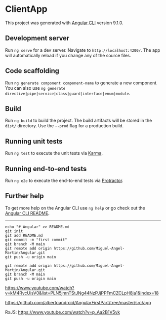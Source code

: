 # ClientApp

This project was generated with [Angular CLI](https://github.com/angular/angular-cli) version 9.1.0.

## Development server

Run `ng serve` for a dev server. Navigate to `http://localhost:4200/`. The app will automatically reload if you change any of the source files.

## Code scaffolding

Run `ng generate component component-name` to generate a new component. You can also use `ng generate directive|pipe|service|class|guard|interface|enum|module`.

## Build

Run `ng build` to build the project. The build artifacts will be stored in the `dist/` directory. Use the `--prod` flag for a production build.

## Running unit tests

Run `ng test` to execute the unit tests via [Karma](https://karma-runner.github.io).

## Running end-to-end tests

Run `ng e2e` to execute the end-to-end tests via [Protractor](http://www.protractortest.org/).

## Further help

To get more help on the Angular CLI use `ng help` or go check out the [Angular CLI README](https://github.com/angular/angular-cli/blob/master/README.md).


------

```
echo "# Angular" >> README.md
git init
git add README.md
git commit -m "first commit"
git branch -M main
git remote add origin https://github.com/Miguel-Angel-Martin/Angular.git
git push -u origin main
```
```
git remote add origin https://github.com/Miguel-Angel-Martin/Angular.git
git branch -M main
git push -u origin main
```

https://www.youtube.com/watch?v=kM4RvcUisV0&list=PLN5jmnTStJNg44NzPJjPPFmCZCLpH8ja1&index=18

https://github.com/albertoandroid/AngularFirstPart/tree/master/src/app


RxJS: https://www.youtube.com/watch?v=p_Aa2B1V5vk

